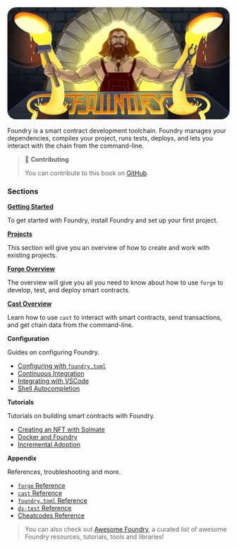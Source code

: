 <img src="images/foundry-banner.png" style="border-radius: 20px">

Foundry is a smart contract development toolchain. Foundry manages your dependencies, compiles your project, runs tests, deploys, and lets you interact with the chain from the command-line.

> 📖 **Contributing**
>
> You can contribute to this book on [GitHub](https://github.com/onbjerg/foundry-book).

### Sections

**[Getting Started](getting-started/installation.md)**

To get started with Foundry, install Foundry and set up your first project.

**[Projects](projects/creating-a-new-project.md)**

This section will give you an overview of how to create and work with existing projects.

**[Forge Overview](forge)**

The overview will give you all you need to know about how to use `forge` to develop, test, and deploy smart contracts.

**[Cast Overview](cast)**

Learn how to use `cast` to interact with smart contracts, send transactions, and get chain data from the command-line.

**Configuration**

Guides on configuring Foundry.

- [Configuring with `foundry.toml`](./config)
- [Continuous Integration](./config/continous-integration.md)
- [Integrating with VSCode](./config/vscode.md)
- [Shell Autocompletion](./config/shell-autocompletion.md)

**Tutorials**

Tutorials on building smart contracts with Foundry.

- [Creating an NFT with Solmate](./tutorials/solmate-nft.md)
- [Docker and Foundry](./tutorials/foundry-docker.md)
- [Incremental Adoption]()

**Appendix**

References, troubleshooting and more.

- [`forge` Reference]()
- [`cast` Reference](./reference/cast.md)
- [`foundry.toml` Reference](./reference/config.md)
- [`ds-test` Reference](./reference/ds-test.md)
- [Cheatcodes Reference](./cheatcodes)

> You can also check out [Awesome Foundry](https://github.com/crisgarner/awesome-foundry), a curated list of awesome Foundry resources, tutorials, tools and libraries!
